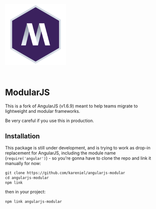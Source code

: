 <h1 align="center">
  <br>
  <a href="https://github.com/kareniel/ModularJS">
    <img style="display: block" alt="ModularJS" width="200" src="ModularJS.svg">
  </a>
  <br>
</h1>


ModularJS
=========

This is a fork of AngularJS (v1.6.9) meant to help teams migrate to lightweight and modular frameworks.

Be very careful if you use this in production.



## Installation


This package is still under development, and is trying to work as drop-in replacement for AngularJS, including the module name (`require('angular')`) - so you're gonna have to clone the repo and link it manually for now:

```
git clone https://github.com/kareniel/angularjs-modular
cd angularjs-modular
npm link
```

then in your project: 

`npm link angularjs-modular` 
